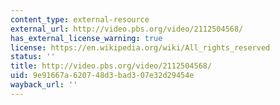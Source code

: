 ```yaml
---
content_type: external-resource
external_url: http://video.pbs.org/video/2112504568/
has_external_license_warning: true
license: https://en.wikipedia.org/wiki/All_rights_reserved
status: ''
title: http://video.pbs.org/video/2112504568/
uid: 9e91667a-6207-48d3-bad3-07e32d29454e
wayback_url: ''
---
```

